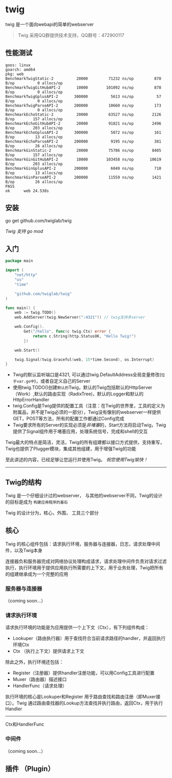 # twig
twig 是一个面向webapi的简单的webserver 

> Twig 采用QQ群提供技术支持，QQ群号：472900117

## 性能测试

```
goos: linux
goarch: amd64
pkg: web
BenchmarkTwigStatic-2      	   20000	     71232 ns/op	     870 B/op	       0 allocs/op
BenchmarkTwigGitHubAPI-2   	   10000	    101092 ns/op	     878 B/op	       0 allocs/op
BenchmarkTwigGplusAPI-2    	  300000	      5613 ns/op	      57 B/op	       0 allocs/op
BenchmarkTwigParseAPI-2    	  200000	     10660 ns/op	     173 B/op	       0 allocs/op
BenchmarkEchoStatic-2      	   20000	     63527 ns/op	    2126 B/op	     157 allocs/op
BenchmarkEchoGitHubAPI-2   	   20000	     91821 ns/op	    2496 B/op	     203 allocs/op
BenchmarkEchoGplusAPI-2    	  300000	      5072 ns/op	     161 B/op	      13 allocs/op
BenchmarkEchoParseAPI-2    	  200000	      9195 ns/op	     381 B/op	      26 allocs/op
BenchmarkGinStatic-2       	   20000	     75786 ns/op	    8405 B/op	     157 allocs/op
BenchmarkGinGitHubAPI-2    	   10000	    103458 ns/op	   10619 B/op	     203 allocs/op
BenchmarkGinGplusAPI-2     	  200000	      6049 ns/op	     710 B/op	      13 allocs/op
BenchmarkGinParseAPI-2     	  200000	     11559 ns/op	    1421 B/op	      26 allocs/op
PASS
ok  	web	24.538s
```

## 安装

go get github.com/twiglab/twig

*Twig 支持 go mod*

## 入门

```go
package main

import (
	"net/http"
	"os"
	"time"

	"github.com/twiglab/twig"
)

func main() {
	web := twig.TODO()
	web.AddServer(twig.NewServer(":4321")) // twig支持多server

	web.Config().
		Get("/hello", func(c twig.Ctx) error {
			return c.String(http.StatusOK, "Hello Twig!")
		})

	web.Start()

	twig.Signal(twig.Graceful(web, 15*time.Second), os.Interrupt)
}
```

- Twig的默认监听端口是4321, 可以通过twig.DefaultAddress全局变量修改(`位于var.go中`)，或者自定义自己的Server
- 使用twig.TODO()创建`默认的`Twig，默认的Twig包括默认的HttpServer（Work）,默认的路由实现（RadixTree)，默认的Logger和默认的HttpErrorHandler
- twig.Config是Twig提供的配置工具（注意：在Twig的世界里，工具的定义为附属品，并不是Twig必须的一部分），Twig没有像别的webserver一样提供GET，POST等方法，所有的配置工作都通过Config完成
- Twig要求所有的Server的实现必须是*非堵塞*的，Start方法将启动Twig，Twig提供了Signal组件用于堵塞应用，处理系统信号，完成和shell的交互


Twig最大的特点是简洁，灵活，Twig的所有组建都以接口方式提供，支持重写，Twig也提供了Plugger模块，集成其他组建，用于增强Twig的功能


至此讲述的内容，已经足够让您运行并使用Twig。 *祝您使用Twig愉快！*

----

## Twig的结构

Twig 是一个仔细设计过的webserver， 与其他的webserver不同，Twig的设计的目标是成为 `构建应用程序的基石`

Twig 的设计分为，核心，外围， 工具三个部分

## 核心

Twig 的核心组件包括：请求执行环境，服务器与连接器，日志，请求处理中间件，以及Twig本身

连接器负和服务器完成对网络协议处理构成请求，请求处理中间件负责对请求过滤执行，执行环境用于提供应用执行所需要的上下文，用于业务处理，Twig把所有的组建继承成为一个完整的应用

### 服务器与连接器

（coming soon...）

### 请求执行环境

请求执行环境的功能是为应用提供一个上下文（Ctx），有下列组件构成：

- Lookuper（路由执行器）用于查找符合当前请求路径的handler，并返回执行环境Ctx
- Ctx （执行上下文）提供请求上下文

除此之外，执行环境还包括：

- Register（注册器）提供handler注册功能，可以用Config工具进行配置
- Muxer（路由器）描述接口
- HandlerFunc（请求处理）

执行环境的核心是Lookuper和Register 用于路由查找和路由注册（即Muxer接口）。Twig 通过路由查找器的Lookup方法查找并执行路由，返回Ctx，用于执行Handler


---

Ctx和HandlerFunc


### 中间件

（coming soon...）

## 插件 （Plugin）

